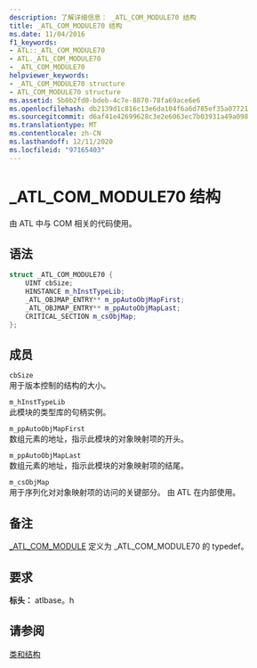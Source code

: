 ```yaml
---
description: 了解详细信息： _ATL_COM_MODULE70 结构
title: _ATL_COM_MODULE70 结构
ms.date: 11/04/2016
f1_keywords:
- ATL::_ATL_COM_MODULE70
- ATL._ATL_COM_MODULE70
- _ATL_COM_MODULE70
helpviewer_keywords:
- _ATL_COM_MODULE70 structure
- ATL_COM_MODULE70 structure
ms.assetid: 5b0b2fd0-bdeb-4c7e-8870-78fa69ace6e6
ms.openlocfilehash: db2139d1c816c13e6da104f6a6d785ef35a07721
ms.sourcegitcommit: d6af41e42699628c3e2e6063ec7b03931a49a098
ms.translationtype: MT
ms.contentlocale: zh-CN
ms.lasthandoff: 12/11/2020
ms.locfileid: "97165403"
---
```

# <a name="_atl_com_module70-structure"></a>_ATL_COM_MODULE70 结构

由 ATL 中与 COM 相关的代码使用。

## <a name="syntax"></a>语法

```cpp
struct _ATL_COM_MODULE70 {
    UINT cbSize;
    HINSTANCE m_hInstTypeLib;
    _ATL_OBJMAP_ENTRY** m_ppAutoObjMapFirst;
    _ATL_OBJMAP_ENTRY** m_ppAutoObjMapLast;
    CRITICAL_SECTION m_csObjMap;
};
```

## <a name="members"></a>成员

`cbSize`<br/>
用于版本控制的结构的大小。

`m_hInstTypeLib`<br/>
此模块的类型库的句柄实例。

`m_ppAutoObjMapFirst`<br/>
数组元素的地址，指示此模块的对象映射项的开头。

`m_ppAutoObjMapLast`<br/>
数组元素的地址，指示此模块的对象映射项的结尾。

`m_csObjMap`<br/>
用于序列化对对象映射项的访问的关键部分。 由 ATL 在内部使用。

## <a name="remarks"></a>备注

[_ATL_COM_MODULE](atl-typedefs.md#_atl_com_module) 定义为 _ATL_COM_MODULE70 的 typedef。

## <a name="requirements"></a>要求

**标头：** atlbase。h

## <a name="see-also"></a>请参阅

[类和结构](../../atl/reference/atl-classes.md)
